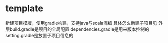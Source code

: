 # template
新建项目模版，使用gradle构建，支持java与scala混编
 具体怎么新建子项目见
 外层build.gradle是项目的全局配置
 dependencies.gradle是用来版本控制的
 setting.gradle是放置子项目信息的

